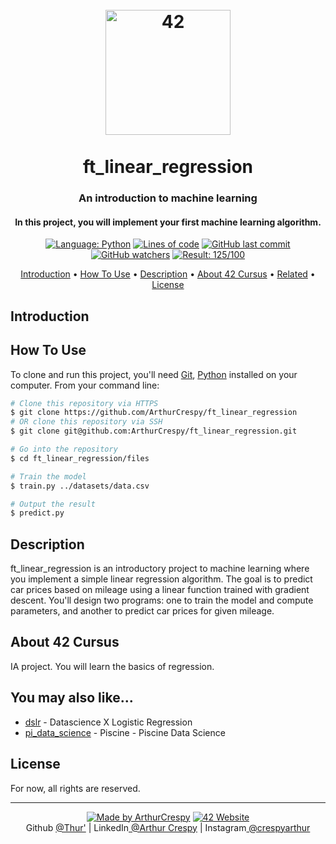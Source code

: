<h1 align="center">
  <br>
  <a href="https://www.github.com/ArthurCrespy"><img src="https://42.fr/wp-content/uploads/2021/05/42-Final-sigle-seul.svg" alt="42" width="200"></a>
  <br><br>
  ft_linear_regression
  <br>
</h1>

<h3 align="center">An introduction to machine learning</h3>

<h4 align="center">In this project, you will implement your first machine learning algorithm.</a></h4>

<p align="center">
    <a href="https://github.com/ArthurCrespy/ft_linear_regression/search?l=python"> <img alt="Language: Python" src="https://img.shields.io/badge/language-Python-yellow"></a>
    <a href="https://github.com/ArthurCrespy/ft_linear_regression"> <img alt="Lines of code" src="https://img.shields.io/tokei/lines/github/ArthurCrespy/ft_linear_regression"></a>
    <a href="https://github.com/ArthurCrespy/ft_linear_regression/commits"> <img alt="GitHub last commit" src="https://img.shields.io/github/last-commit/ArthurCrespy/ft_linear_regression?color=yellow"></a>
    <a href="https://github.com/ArthurCrespy/ft_linear_regression/watchers"> <img alt="GitHub watchers" src="https://img.shields.io/github/watchers/ArthurCrespy/ft_linear_regression?color=ff69b4"></a>
    <a href="https://projects.intra.42.fr/42cursus-ft_linear_regression/acrespy"> <img alt="Result: 125/100" src="https://img.shields.io/badge/result-125/100-brightgreen"></a>

</p>

<p align="center">
  <a href="#introduction">Introduction</a> •
  <a href="#how-to-use">How To Use</a> •
  <a href="#description">Description</a> •
  <a href="#about-42-cursus">About 42 Cursus</a> •
  <a href="#you-may-also-like">Related</a> •
  <a href="#license">License</a>
</p>

## Introduction


## How To Use

To clone and run this project, you'll need [Git](https://git-scm.com), [Python](https://https://www.python.org//) installed on your computer. From your command line:

```bash
# Clone this repository via HTTPS
$ git clone https://github.com/ArthurCrespy/ft_linear_regression
# OR clone this repository via SSH
$ git clone git@github.com:ArthurCrespy/ft_linear_regression.git

# Go into the repository
$ cd ft_linear_regression/files

# Train the model
$ train.py ../datasets/data.csv

# Output the result
$ predict.py
```

## Description

ft_linear_regression is an introductory project to machine learning where you implement a simple linear regression algorithm.
The goal is to predict car prices based on mileage using a linear function trained with gradient descent.
You'll design two programs: one to train the model and compute parameters, and another to predict car prices for given mileage.

## About 42 Cursus

IA project. You will learn the basics of regression.

## You may also like...

- [dslr](https://github.com/ArthurCrespy/dslr) - Datascience X Logistic Regression
- [pi_data_science](https://github.com/ArthurCrespy/pi_data_science) - Piscine - Piscine Data Science

## License

For now, all rights are reserved.

---
<p align="center">
    <a href="https://github.com/ArthurCrespy"> <img alt="Made by ArthurCrespy" src="https://img.shields.io/badge/made%20by-ArthurCrespy-blue"></a>
    <a href="https://42.fr"><img alt="42 Website" src="https://img.shields.io/badge/website-42.fr-blue"></a>
    <br>
    Github <a href="https://github.com/ArthurCrespy" target="_blank">@Thur'</a> |
    LinkedIn<a href="https://fr.linkedin.com/in/crespyarthur" target="_blank"> @Arthur Crespy</a> |
    Instagram<a href="https://instagram.com/arthurcrespy" target="_blank"> @crespyarthur</a> 
</p>

